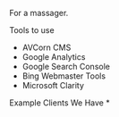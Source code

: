 For a massager.

Tools to use
* AVCorn CMS
* Google Analytics
* Google Search Console
* Bing Webmaster Tools
* Microsoft Clarity

Example Clients We Have
* 
